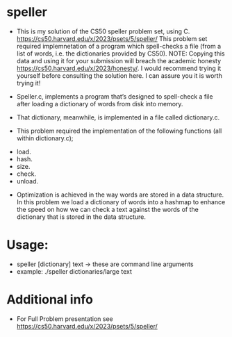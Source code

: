 # speller

* This is my solution of the CS50 speller problem set, using C. https://cs50.harvard.edu/x/2023/psets/5/speller/ This problem set required implemnetation of a program which spell-checks a file (from a list of words, i.e. the dictionaries provided by CS50). NOTE: Copying this data and using it for your submission will breach the academic honesty https://cs50.harvard.edu/x/2023/honesty/. I would recommend trying it yourself before consulting the solution here. I can assure you it is worth trying it!

* Speller.c, implements a program that’s designed to spell-check a file after loading a dictionary of words from disk into memory. 
* That dictionary, meanwhile, is implemented in a file called dictionary.c.

* This problem required the implementation of the following functions (all within dictionary.c);
- load.
- hash.
- size.
- check.
- unload.

* Optimization is achieved in the way words are stored in a data structure. In this problem we load a dictionary of words into a hashmap to enhance the speed on how we can check a text against the words of the dictionary that is stored in the data structure.


# Usage: 
* speller [dictionary] text -> these are command line arguments
* example: ./speller dictionaries/large text

# Additional info
* For Full Problem presentation see https://cs50.harvard.edu/x/2023/psets/5/speller/
